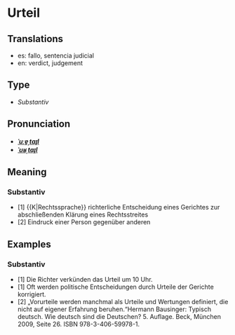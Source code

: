 # Urteil
## Translations
- es: fallo, sentencia judicial
- en: verdict, judgement
## Type
- _Substantiv_
## Pronunciation
- **_[ˈuːɐ̯ˌtaɪ̯l](https://commons.wikimedia.org/wiki/File:De-Urteil.ogg)_**
- **_[ˈʊʁˌtaɪ̯l](https://commons.wikimedia.org/wiki/File:De-Urteil.ogg)_**
## Meaning
### Substantiv
- [1] {{K|Rechtssprache}} richterliche Entscheidung eines Gerichtes zur abschließenden Klärung eines Rechtsstreites
- [2] Eindruck einer Person gegenüber anderen
## Examples
### Substantiv
- [1] Die Richter verkünden das Urteil um 10 Uhr.
- [1] Oft werden politische Entscheidungen durch Urteile der Gerichte korrigiert.
- [2] „Vorurteile werden manchmal als Urteile und Wertungen definiert, die nicht auf eigener Erfahrung beruhen.“<ref>Hermann Bausinger: Typisch deutsch. Wie deutsch sind die Deutschen? 5. Auflage. Beck, München 2009, Seite 26. ISBN 978-3-406-59978-1.</ref>
